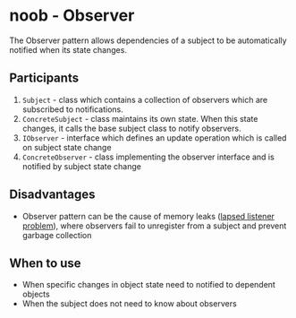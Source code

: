 # noob - Observer
The Observer pattern allows dependencies of a subject to be automatically notified when its state changes.

## Participants
1) `Subject` - class which contains a collection of observers which are subscribed to notifications.
2) `ConcreteSubject` - class maintains its own state. When this state changes, it calls the base subject class to notify observers.
3) `IObserver` - interface which defines an update operation which is called on subject state change
4) `ConcreteObserver` - class implementing the observer interface and is notified by subject state change

## Disadvantages
- Observer pattern can be the cause of memory leaks ([lapsed listener problem](https://en.wikipedia.org/wiki/Lapsed_listener_problem)), where observers fail to unregister from a subject and prevent garbage collection

## When to use
- When specific changes in object state need to notified to dependent objects
- When the subject does not need to know about observers 